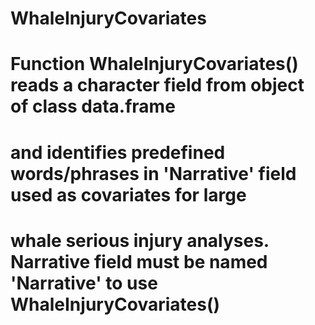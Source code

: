 # WhaleInjuryCovariates
#
# Function WhaleInjuryCovariates() reads a character field from object of class data.frame
# and identifies predefined words/phrases in 'Narrative' field used as covariates for large 
# whale serious injury analyses. Narrative field must be named 'Narrative' to use WhaleInjuryCovariates()
#
 
